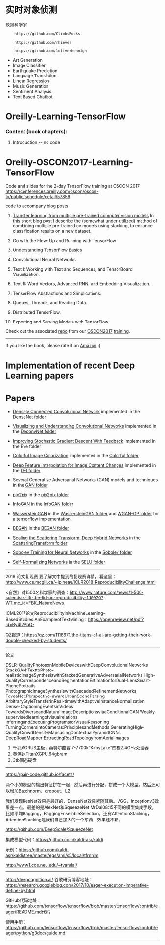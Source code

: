 # 实时对象侦测


数据科学家

        https://github.com/ClimbsRocks

        https://github.com/rhiever

        https://github.com/loliverhennigh


* Art Generation
* Image Classifier
* Earthquake Prediction
* Language Translation
* Linear Regression
* Music Generation
* Sentiment Analysis
* Text Based Chatbot

# Oreilly-Learning-TensorFlow

### Content (book chapters):
1.  Introduction -- no code 
# Oreilly-OSCON2017-Learning-TensorFlow
Code and slides for the 2-day TensorFlow training at OSCON 2017 https://conferences.oreilly.com/oscon/oscon-tx/public/schedule/detail/57856

code to accompany blog posts  

1. [Transfer learning from multiple pre-trained computer vision models](https://www.oreilly.com/ideas/transfer-learning-from-multiple-pre-trained-computer-vision-models)
In this short blog post I describe the (somewhat under-utilized) method of combining multiple pre-trained cv models using stacking, to enhance classification results on a new dataset. 

2.  Go with the Flow: Up and Running with TensorFlow
3.  Understanding TensorFlow Basics
4.  Convolutional Neural Networks
5.  Text I: Working with Text and Sequences, and TensorBoard Visualization.
6.  Text II: Word Vectors, Advanced RNN, and Embedding Visualization.
7.  TensorFlow Abstractions and Simplications.
8.  Queues, Threads, and Reading Data.
9.  Distributed TensorFlow.
10. Exporting and Serving Models with TensorFlow.


Check out the associated [repo](https://github.com/Hezi-Resheff/Oreilly-OSCON2017-Learning-TensorFlow) from our [OSCON2017](https://conferences.oreilly.com/oscon/oscon-tx) [training](https://conferences.oreilly.com/oscon/oscon-tx/public/schedule/detail/57856). 

---
If you like the book, please rate it on [Amazon](https://www.amazon.com/Learning-TensorFlow-Guide-Building-Systems/dp/1491978511/ref=sr_1_2?ie=UTF8&qid=1505770781&sr=8-2&keywords=resheff) :) 







# Implementation of recent Deep Learning papers

# Papers

- [Densely Connected Convolutional Network](http://arxiv.org/abs/1608.06993) implemented in the [DenseNet folder](https://github.com/tdeboissiere/DeepLearningImplementations/tree/master/DenseNet)

- [Visualizing and Understanding Convolutional Networks](https://arxiv.org/pdf/1311.2901v1) implemented in the [DeconvNet folder](https://github.com/tdeboissiere/DeepLearningImplementations/tree/master/DeconvNet)

- [Improving Stochastic Gradient Descent With Feedback](https://arxiv.org/pdf/1611.01505v1.pdf) implemented in the [Eve folder](https://github.com/tdeboissiere/DeepLearningImplementations/tree/master/Eve)

- [Colorful Image Colorization](https://arxiv.org/abs/1603.08511) implemented in the [Colorful folder](https://github.com/tdeboissiere/DeepLearningImplementations/tree/master/Colorful)

- [Deep Feature Interpolation for Image Content Changes](https://arxiv.org/pdf/1611.05507v1.pdf) implemented in the [DFI folder](https://github.com/tdeboissiere/DeepLearningImplementations/tree/master/DFI)

- Several Generative Adversarial Networks (GAN) models and techniques in the [GAN folder](https://github.com/tdeboissiere/DeepLearningImplementations/tree/master/GAN)

- [pix2pix](https://arxiv.org/pdf/1611.07004v1.pdf) in the [pix2pix folder](https://github.com/tdeboissiere/DeepLearningImplementations/tree/master/pix2pix)

- [InfoGAN](https://arxiv.org/abs/1606.03657) in the [InfoGAN folder](https://github.com/tdeboissiere/DeepLearningImplementations/tree/master/InfoGAN)

- [WassersteinGAN](https://arxiv.org/abs/1701.07875) in the [WassersteinGAN folder](https://github.com/tdeboissiere/DeepLearningImplementations/tree/master/WassersteinGAN) and [WGAN-GP folder](https://github.com/tdeboissiere/DeepLearningImplementations/tree/master/WGAN-GP) for a tensorflow implementation.

- [BEGAN](https://arxiv.org/pdf/1703.10717.pdf) in the [BEGAN folder](https://github.com/tdeboissiere/DeepLearningImplementations/tree/master/BEGAN)

- [Scaling the Scattering Transform: Deep Hybrid Networks](https://arxiv.org/abs/1703.08961) in the [ScatteringTransform folder](https://github.com/tdeboissiere/DeepLearningImplementations/tree/master/ScatteringTransform)

- [Sobolev Training for Neural Networks](https://arxiv.org/abs/1706.04859) in the [Sobolev folder](https://github.com/tdeboissiere/DeepLearningImplementations/tree/master/Sobolev)

- [Self-Normalizing Networks](https://arxiv.org/pdf/1706.02515.pdf) in the [SELU folder](https://github.com/tdeboissiere/DeepLearningImplementations/tree/master/SELU)

-----------------------------------------------
2018 论文复现赛
要了解文中提到的复现赛详情，看这里：http://www.cs.mcgill.ca/~jpineau/ICLR2018-ReproducibilityChallenge.html
  
<自然》对1500名科学家的调查：http://www.nature.com/news/1-500-scientists-lift-the-lid-on-reproducibility-1.19970?WT.mc_id=FBK_NatureNews
  
ICML2017论文ReproducibilityinMachineLearning-BasedStudies:AnExampleofTextMining：https://openreview.net/pdf?id=By4l2PbQ-
  
  QZ报道：https://qz.com/1118671/the-titans-of-ai-are-getting-their-work-double-checked-by-students/

  -------------------------------------------------

 论文
 
 DSLR-QualityPhotosonMobileDeviceswithDeepConvolutionalNetworks 
 StackGAN:TexttoPhoto-realisticImageSynthesiswithStackedGenerativeAdversarialNetworks 
 High-QualityCorrespondenceandSegmentationEstimationforDual-LensSmart-PhonePortraits 
 PhotographicImageSynthesiswithCascadedRefinementNetworks 
 FoveaNet:Perspective-awareUrbanSceneParsing 
 ArbitraryStyleTransferinReal-timewithAdaptiveInstanceNormalization
 Dense-CaptioningEventsinVideos 
 TowardsDiverseandNaturalImageDescriptionsviaaConditionalGAN 
 Weakly-supervisedlearningofvisualrelations 
 InferringandExecutingProgramsforVisualReasoning 
 TurningCornersintoCameras:PrinciplesandMethods 
 GeneratingHigh-QualityCrowdDensityMapsusingContextualPyramidCNNs 
 DeepRoadMapper:ExtractingRoadTopologyfromAerialImages 



1. 千兆AORUS主板，英特尔酷睿i7-7700k“KabyLake”四核2.4GHz处理器
2. 英伟达TitanXGPU,64gbram
3. 3tb固态硬盘 


---------------------------





https://pair-code.github.io/facets/

两个小的模型的输出特征拼在一起，然后再进行分配，拼成一个大模型。然后还可以增加Batchnorm、dropout、L2 

我们发现ResNet效果是最好的，DenseNet效果紧随其后。VGG，Inceptionv3效果差一点。最差的是AlexNet和SqueezeNet MrDai08:15不同的模型集成手段，比如平均Bagging，BaggingEnsembleSelection，还有AttentionStacking，AttentionStacking是我们自己加入的一个东西，效果还不错。

https://github.com/DeepScale/SqueezeNet 

集成模型代码：https://github.com/kaldi-asr/kaldi

示例：https://github.com/kaldi-asr/kaldi/tree/master/egs/ami/s5/local/tfrnnlm 

http://www1.coe.neu.edu/~tvandal/


 
 -------------------------------------

 http://deepcognition.ai/
 谷歌研究博客地址：https://research.googleblog.com/2017/10/eager-execution-imperative-define-by.html
 
 GitHub代码地址：https://github.com/tensorflow/tensorflow/blob/master/tensorflow/contrib/eager/README.md代码
 
 使用手册：https://github.com/tensorflow/tensorflow/blob/master/tensorflow/contrib/eager/python/g3doc/guide.md 
 
 

  
---------------------------------------------
